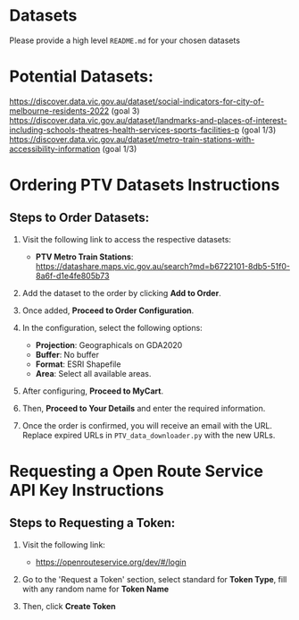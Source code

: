 # Datasets
Please provide a high level `README.md` for your chosen datasets


# Potential Datasets:
https://discover.data.vic.gov.au/dataset/social-indicators-for-city-of-melbourne-residents-2022 (goal 3)
https://discover.data.vic.gov.au/dataset/landmarks-and-places-of-interest-including-schools-theatres-health-services-sports-facilities-p (goal 1/3)
https://discover.data.vic.gov.au/dataset/metro-train-stations-with-accessibility-information (goal 1/3)


# Ordering PTV Datasets Instructions

## Steps to Order Datasets:

1. Visit the following link to access the respective datasets:
   - **PTV Metro Train Stations**: https://datashare.maps.vic.gov.au/search?md=b6722101-8db5-51f0-8a6f-d1e4fe805b73

2. Add the dataset to the order by clicking **Add to Order**.


3. Once added, **Proceed to Order Configuration**.

4. In the configuration, select the following options:
   - **Projection**: Geographicals on GDA2020
   - **Buffer**: No buffer
   - **Format**: ESRI Shapefile
   - **Area**: Select all available areas.

5. After configuring, **Proceed to MyCart**.

6. Then, **Proceed to Your Details** and enter the required information.

7. Once the order is confirmed, you will receive an email with the URL.  Replace expired URLs in `PTV_data_downloader.py` with the new URLs.


# Requesting a Open Route Service API Key Instructions

## Steps to Requesting a Token:

1. Visit the following link:
   - https://openrouteservice.org/dev/#/login

2. Go to the 'Request a Token' section, select standard for **Token Type**, fill with any random name for **Token Name**

3. Then, click **Create Token**
